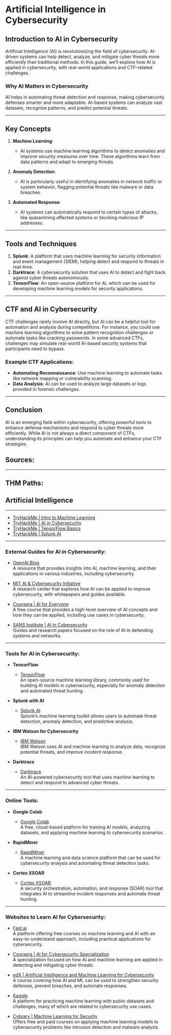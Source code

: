 
# Artificial Intelligence in Cybersecurity

## Introduction to AI in Cybersecurity

Artificial Intelligence (AI) is revolutionizing the field of cybersecurity. AI-driven systems can help detect, analyze, and mitigate cyber threats more efficiently than traditional methods. In this guide, we’ll explore how AI is applied in cybersecurity, with real-world applications and CTF-related challenges.

### Why AI Matters in Cybersecurity

AI helps in automating threat detection and response, making cybersecurity defenses smarter and more adaptable. AI-based systems can analyze vast datasets, recognize patterns, and predict potential threats.

---

## Key Concepts

1. **Machine Learning**:
   - AI systems use machine learning algorithms to detect anomalies and improve security measures over time. These algorithms learn from data patterns and adapt to emerging threats.
   
2. **Anomaly Detection**:
   - AI is particularly useful in identifying anomalies in network traffic or system behavior, flagging potential threats like malware or data breaches.

3. **Automated Response**:
   - AI systems can automatically respond to certain types of attacks, like quarantining affected systems or blocking malicious IP addresses.

---

## Tools and Techniques

1. **Splunk**: A platform that uses machine learning for security information and event management (SIEM), helping detect and respond to threats in real-time.
2. **Darktrace**: A cybersecurity solution that uses AI to detect and fight back against cyber threats autonomously.
3. **TensorFlow**: An open-source platform for AI, which can be used for developing machine learning models for security applications.

---

## CTF and AI in Cybersecurity

CTF challenges rarely involve AI directly, but AI can be a helpful tool for automation and analysis during competitions. For instance, you could use machine learning algorithms to solve pattern recognition challenges or automate tasks like cracking passwords. In some advanced CTFs, challenges may simulate real-world AI-based security systems that participants need to bypass.

### Example CTF Applications:
- **Automating Reconnaissance**: Use machine learning to automate tasks like network mapping or vulnerability scanning.
- **Data Analysis**: AI can be used to analyze large datasets or logs provided in forensic challenges.

---

## Conclusion

AI is an emerging field within cybersecurity, offering powerful tools to enhance defense mechanisms and respond to cyber threats more efficiently. While AI is not always a direct component of CTFs, understanding its principles can help you automate and enhance your CTF strategies.

## Sources:

---

## THM Paths:
## Artificial Intelligence

---

- [TryHackMe | Intro to Machine Learning](https://tryhackme.com/room/introtoanalysis)
- [TryHackMe | AI in Cybersecurity](https://tryhackme.com/room/aiincybersecurity)
- [TryHackMe | TensorFlow Basics](https://tryhackme.com/room/tensorflowbasics)
- [TryHackMe | Splunk AI](https://tryhackme.com/room/splunkai)

---

### External Guides for AI in Cybersecurity:

- [OpenAI Blog](https://openai.com/blog/)  
   A resource that provides insights into AI, machine learning, and their applications in various industries, including cybersecurity.

- [MIT AI & Cybersecurity Initiative](https://aicenter.mit.edu/)  
   A research center that explores how AI can be applied to improve cybersecurity, with whitepapers and guides available.

- [Coursera | AI for Everyone](https://www.coursera.org/learn/ai-for-everyone)  
   A free course that provides a high-level overview of AI concepts and how they can be applied, including use cases in cybersecurity.

- [SANS Institute | AI in Cybersecurity](https://www.sans.org/blog/ai-in-cybersecurity/)  
   Guides and research papers focused on the role of AI in defending systems and networks.

---

### Tools for AI in Cybersecurity:

- **TensorFlow**  
   - [TensorFlow](https://www.tensorflow.org/)  
     An open-source machine learning library, commonly used for building AI models in cybersecurity, especially for anomaly detection and automated threat hunting.

- **Splunk with AI**  
   - [Splunk AI](https://www.splunk.com/en_us/software/enterprise-machine-learning-toolkit.html)  
     Splunk’s machine learning toolkit allows users to automate threat detection, anomaly detection, and predictive analysis.

- **IBM Watson for Cybersecurity**  
   - [IBM Watson](https://www.ibm.com/watson/security)  
     IBM Watson uses AI and machine learning to analyze data, recognize potential threats, and improve incident response.

- **Darktrace**  
   - [Darktrace](https://www.darktrace.com/)  
     An AI-powered cybersecurity tool that uses machine learning to detect and respond to advanced cyber threats.

---

### Online Tools:

- **Google Colab**  
   - [Google Colab](https://colab.research.google.com/)  
     A free, cloud-based platform for training AI models, analyzing datasets, and applying machine learning to cybersecurity scenarios.

- **RapidMiner**  
   - [RapidMiner](https://rapidminer.com/)  
     A machine learning and data science platform that can be used for cybersecurity analysis and automating threat detection tasks.

- **Cortex XSOAR**  
   - [Cortex XSOAR](https://www.paloaltonetworks.com/cortex/xsoar)  
     A security orchestration, automation, and response (SOAR) tool that integrates AI to streamline incident responses and automate threat hunting.

---

### Websites to Learn AI for Cybersecurity:

- [Fast.ai](https://www.fast.ai/)  
   A platform offering free courses on machine learning and AI with an easy-to-understand approach, including practical applications for cybersecurity.

- [Coursera | AI for Cybersecurity Specialization](https://www.coursera.org/specializations/ai-for-cybersecurity)  
   A specialization focused on how AI and machine learning are applied in detecting and mitigating cyber threats.

- [edX | Artificial Intelligence and Machine Learning for Cybersecurity](https://www.edx.org/course/artificial-intelligence-and-machine-learning-for-cybersecurity)  
   A course covering how AI and ML can be used to strengthen security defenses, prevent breaches, and automate responses.

- [Kaggle](https://www.kaggle.com/)  
   A platform for practicing machine learning with public datasets and challenges, many of which are related to cybersecurity use cases.

- [Cybrary | Machine Learning for Security](https://www.cybrary.it/course/machine-learning-for-security/)  
   Offers free and paid courses on applying machine learning models to cybersecurity problems like intrusion detection and malware analysis.
